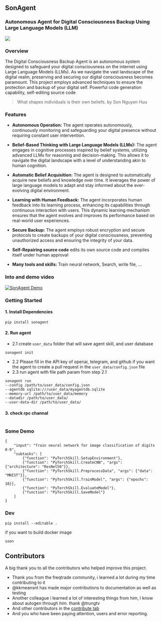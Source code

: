 ## SonAgent 

### Autonomous Agent for Digital Consciousness Backup Using Large Language Models (LLM) 

[![](https://dcbadge.vercel.app/api/server/XZ8reU9z3T)](https://discord.gg/XZ8reU9z3T) 


### Overview
The Digital Consciousness Backup Agent is an autonomous system designed to safeguard your digital consciousness on the internet using Large Language Models (LLMs). As we navigate the vast landscape of the digital realm, preserving and securing our digital consciousness becomes paramount. This project employs advanced techniques to ensure the protection and backup of your digital self. Powerful code generation capability, self-editing source code
> What shapes individuals is their own beliefs. by Son Nguyen Huu

### Features
- **Autonomous Operation:** The agent operates autonomously, continuously monitoring and safeguarding your digital presence without requiring constant user intervention.

- **Belief-Based Thinking with Large Language Models (LLMs):** The agent engages in cognitive processes inspired by belief systems, utilizing advanced LLMs for reasoning and decision-making. This allows it to navigate the digital landscape with a level of understanding akin to human cognition.

- **Automatic Belief Acquisition:** The agent is designed to automatically acquire new beliefs and knowledge over time. It leverages the power of large language models to adapt and stay informed about the ever-evolving digital environment.

- **Learning with Human Feedback:** The agent incorporates human feedback into its learning process, enhancing its capabilities through continuous interaction with users. This dynamic learning mechanism ensures that the agent evolves and improves its performance based on real-world user experiences.

- **Secure Backup:** The agent employs robust encryption and secure protocols to create backups of your digital consciousness, preventing unauthorized access and ensuring the integrity of your data.
- **Self-Repairing source code**  edits its own source code and compiles itself under human approval

- **Many tools and skills:** Train neural network, Search, write file, ...
### Into and demo video 
[![SonAgent Demo](https://img.youtube.com/vi/l_aQ2RG9Np0/0.jpg)](https://www.youtube.com/watch?v=l_aQ2RG9Np0)

### Getting Started

#### 1. Install Dependencies

```
pip install sonagent
```

#### 2. Run agent

- 2.1 create `user_data` folder that will save agent skill, and user database
```
sonagent init
```
- 2.2 Please fill in the API key of openai, telegram, and github if you want the agent to create a pull request in the `user_data/config.json` file
- 2.3 run agent with file path param from step 2.1
```
sonagent run 
--config /path/to/user_data/config.json 
--agentdb sqlite:///user_data/myagentdb.sqlite 
--memory-url /path/to/user_data/memory 
--datadir /path/to/user_data/  
--user-data-dir /path/to/user_data/
```

#### 3. check rpc channal  

```
```
### Some Demo 

```
{
    "input": "Train neural network for image classification of digits 0-9",
    "subtasks": [
        {"function": "PyTorchSkill.SetupEnvironment"},
        {"function": "PyTorchSkill.CreateCNN", "args": {"architecture": "ResNet50"}},
        {"function": "PyTorchSkill.PreprocessData", "args": {"data": "MNIST"}},
        {"function": "PyTorchSkill.TrainModel", "args": {"epochs": 10}},
        {"function": "PyTorchSkill.EvaluateModel"},
        {"function": "PyTorchSkill.SaveModel"}
    ]
}
```


### Dev

```
pip install --editable .
```

if you want to build docker image 
```
soon
```
## Contributors
A big thank you to all the contributors who helped improve this project. 
- Thank you from the freqtrade community, i learned a lot during my time contributing to it
- @kkmeansnt has made major contributions to documentation as well as testing
- Another colleague i learned a lot of interesting things from him, I know about autogen through him. thank @trungtv
- And other contributors in the [contribute tab](https://github.com/sonnhfit/SonAgent/graphs/contributors) 
- And you who have been paying attention, users and error reporting.


